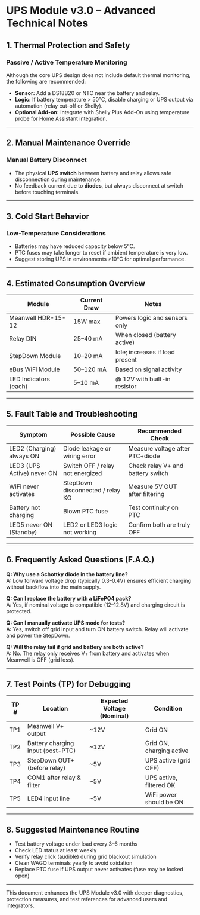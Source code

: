 # UPS Module v3.0 – Advanced Technical Notes

## 1. Thermal Protection and Safety

### Passive / Active Temperature Monitoring

Although the core UPS design does not include default thermal monitoring, the following are recommended:

- **Sensor:** Add a DS18B20 or NTC near the battery and relay.
- **Logic:** If battery temperature > 50°C, disable charging or UPS output via automation (relay cut-off or Shelly).
- **Optional Add-on:** Integrate with Shelly Plus Add-On using temperature probe for Home Assistant integration.

---

## 2. Manual Maintenance Override

### Manual Battery Disconnect

- The physical **UPS switch** between battery and relay allows safe disconnection during maintenance.
- No feedback current due to **diodes**, but always disconnect at switch before touching terminals.

---

## 3. Cold Start Behavior

### Low-Temperature Considerations

- Batteries may have reduced capacity below 5°C.
- PTC fuses may take longer to reset if ambient temperature is very low.
- Suggest storing UPS in environments >10°C for optimal performance.

---

## 4. Estimated Consumption Overview

| Module                  | Current Draw | Notes                                |
|-------------------------|--------------|--------------------------------------|
| Meanwell HDR-15-12      | 15W max      | Powers logic and sensors only        |
| Relay DIN               | 25–40 mA     | When closed (battery active)         |
| StepDown Module         | 10–20 mA     | Idle; increases if load present      |
| eBus WiFi Module        | 50–120 mA    | Based on signal activity             |
| LED Indicators (each)   | 5–10 mA      | @ 12V with built-in resistor         |

---

## 5. Fault Table and Troubleshooting

| Symptom                       | Possible Cause                   | Recommended Check                   |
|-------------------------------|----------------------------------|-------------------------------------|
| LED2 (Charging) always ON     | Diode leakage or wiring error    | Measure voltage after PTC+diode     |
| LED3 (UPS Active) never ON    | Switch OFF / relay not energized | Check relay V+ and battery switch   |
| WiFi never activates          | StepDown disconnected / relay KO | Measure 5V OUT after filtering      |
| Battery not charging          | Blown PTC fuse                   | Test continuity on PTC              |
| LED5 never ON (Standby)       | LED2 or LED3 logic not working   | Confirm both are truly OFF          |

---

## 6. Frequently Asked Questions (F.A.Q.)

**Q: Why use a Schottky diode in the battery line?**  
A: Low forward voltage drop (typically 0.3–0.4V) ensures efficient charging without backflow into the main supply.

**Q: Can I replace the battery with a LiFePO4 pack?**  
A: Yes, if nominal voltage is compatible (12–12.8V) and charging circuit is protected.

**Q: Can I manually activate UPS mode for tests?**  
A: Yes, switch off grid input and turn ON battery switch. Relay will activate and power the StepDown.

**Q: Will the relay fail if grid and battery are both active?**  
A: No. The relay only receives V+ from battery and activates when Meanwell is OFF (grid loss).

---

## 7. Test Points (TP) for Debugging

| TP # | Location                       | Expected Voltage (Nominal) | Condition                  |
|------|--------------------------------|-----------------------------|----------------------------|
| TP1  | Meanwell V+ output             | ~12V                        | Grid ON                    |
| TP2  | Battery charging input (post-PTC) | ~12V                     | Grid ON, charging active   |
| TP3  | StepDown OUT+ (before relay)   | ~5V                         | UPS active (grid OFF)      |
| TP4  | COM1 after relay & filter      | ~5V                         | UPS active, filtered OK    |
| TP5  | LED4 input line                | ~5V                         | WiFi power should be ON    |

---

## 8. Suggested Maintenance Routine

- Test battery voltage under load every 3–6 months
- Check LED status at least weekly
- Verify relay click (audible) during grid blackout simulation
- Clean WAGO terminals yearly to avoid oxidation
- Replace PTC fuse if UPS output never activates (fuse may be locked open)

---

This document enhances the UPS Module v3.0 with deeper diagnostics, protection measures, and test references for advanced users and integrators.
